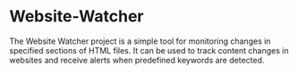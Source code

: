 # Website-Watcher
The Website Watcher project is a simple tool for monitoring changes in specified sections of HTML files. It can be used to track content changes in websites and receive alerts when predefined keywords are detected.
